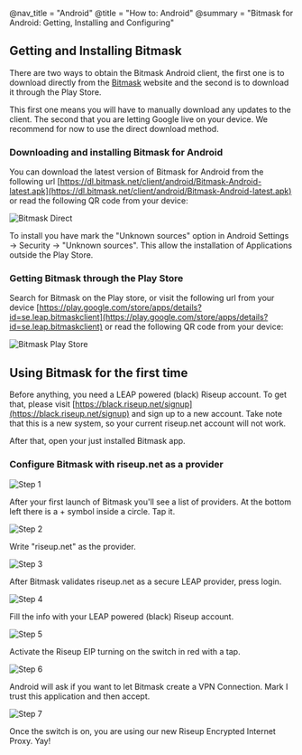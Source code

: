 @nav_title = "Android"
@title = "How to: Android"
@summary = "Bitmask for Android: Getting, Installing and Configuring"

## Getting and Installing Bitmask

There are two ways to obtain the Bitmask Android client, the first one is to download directly from the [Bitmask](https://dl.bitmask.net) website and the second is to download it through the Play Store.

This first one means you will have to manually download any updates to the client. The second that you are letting Google live on your device. We recommend for now to use the direct download method.

### Downloading and installing Bitmask for Android

You can download the latest version of Bitmask for Android from the following url [https://dl.bitmask.net/client/android/Bitmask-Android-latest.apk](https://dl.bitmask.net/client/android/Bitmask-Android-latest.apk) or read the following QR code from your device:

![Bitmask Direct](Bitmask-direct.png)

To install you have mark the "Unknown sources" option in Android Settings -> Security -> "Unknown sources". This allow the installation of Applications outside the Play Store.

### Getting Bitmask through the Play Store

Search for Bitmask on the Play store, or visit the following url from your device [https://play.google.com/store/apps/details?id=se.leap.bitmaskclient](https://play.google.com/store/apps/details?id=se.leap.bitmaskclient) or read the following QR code from your device:

![Bitmask Play Store](Bitmask-play.png)

## Using Bitmask for the first time

Before anything, you need a LEAP powered (black) Riseup account. To get that, please visit [https://black.riseup.net/signup](https://black.riseup.net/signup) and sign up to a new account. Take note that this is a new system, so your current riseup.net account will not work. 

After that, open your just installed Bitmask app.

### Configure Bitmask with riseup.net as a provider

![Step 1](Bitmask-android-3.png)

After your first launch of Bitmask you'll see a list of providers. At the bottom left there is a + symbol inside a circle. Tap it.

![Step 2](Bitmask-android-1.png)

Write "riseup.net" as the provider.

![Step 3](Bitmask-android-2.png)

After Bitmask validates riseup.net as a secure LEAP provider, press login.

![Step 4](Bitmask-android-4.png)

Fill the info with your LEAP powered (black) Riseup account.

![Step 5](Bitmask-android-5.png)

Activate the Riseup EIP turning on the switch in red with a tap.

![Step 6](Bitmask-android-6.png)

Android will ask if you want to let Bitmask create a VPN Connection. Mark I trust this application and then accept. 

![Step 7](Bitmask-android-7.png)

Once the switch is on, you are using our new Riseup Encrypted Internet Proxy. Yay!
